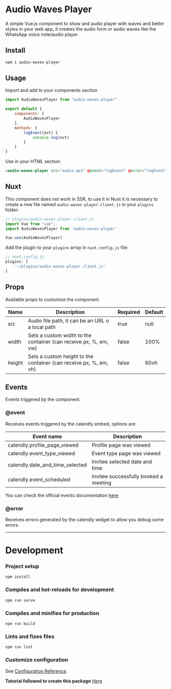 # Audio Waves Player

A simple Vue.js component to show and audio player with waves and better styles in your web app, it creates the audio form or audio waves like the WhatsApp voice note/audio player.

## Install
``` sh
npm i audio-waves-player
```

## Usage

Import and add to your components section
``` javascript
import AudioWavesPlayer from "audio-waves-player"

export default {
    components: {
        AudioWavesPlayer
    },
    methods: {
        logEvent(evt) {
            console.log(evt)
        }
    }
}
```

Use in your HTML section:
``` html
<audio-waves-player src="audio.mp3" @event="logEvent" @error="logEvent"></audio-waves-player>
```


## Nuxt
This component does not work in SSR, to use it in Nuxt it is necessary to create a new file named `audio-waves-player.client.js` in your `plugins` folder:
``` javascript
// plugins/audio-waves-player.client.js
import Vue from "vue";
import AudioWavesPlayer from 'audio-waves-player'

Vue.use(AudioWavesPlayer)
```

Add the plugin to your `plugins` array in `nuxt.config.js` file:
``` javascript
// nuxt.config.js
plugins: [
    '~/plugins/audio-waves-player.client.js'
]

```
## Props
Available props to customize the component.  

| Name 	    | Description  	                                                                | Required  | Default|
|-----------|-------------------------------------------------------------------------------|-----------|--------|
| src	    | Audio file path, it can be an URL o a local path | true      | null  |
| width  	| Sets a custom width to the container	 (can receive px, %, em, vw)    | false     | 100%  |
| height	| Sets a custom height to the container (can receive px, %, em, vh)    | false     | 60vh  |

## Events
Events triggered by the component.  

### @event
Receives events triggered by the calendly embed, options are:

| Event name 	                    | Description  	                        |
|-----------------------------------|---------------------------------------|
| calendly.profile_page_viewed	    | Profile page was viewed	            |
| calendly.event_type_viewed  	    | Event type page was viewed 	        |
| calendly.date_and_time_selected	| Invitee selected date and time  	    |
| calendly.event_scheduled 	        | Invitee successfully booked a meeting |

You can check the official events documentation [here](https://wavesurfer-js.org/docs/)
 

### @error
Receives errors generated by the calendly widget to allow you debug some errors.  


___  

# Development

### Project setup
```
npm install
```

### Compiles and hot-reloads for development
```
npm run serve
```

### Compiles and minifies for production
```
npm run build
```

### Lints and fixes files
```
npm run lint
```

### Customize configuration
See [Configuration Reference](https://cli.vuejs.org/config/).  



**Tutorial followed to create this package**
[Here](https://5balloons.info/create-publish-you-first-vue-plugin-on-npm-the-right-way/)
